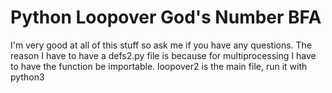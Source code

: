 # Python Loopover God's Number BFA
I'm very good at all of this stuff so ask me if you have any questions.
The reason I have to have a defs2.py file is because for multiprocessing I have to have the function be importable.
loopover2 is the main file, run it with python3
